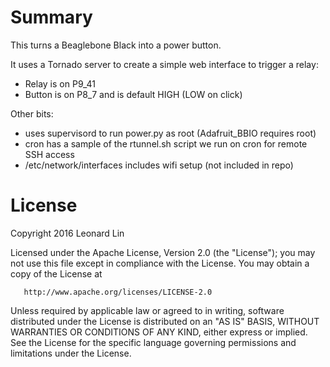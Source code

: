 # Summary
This turns a Beaglebone Black into a power button.

It uses a Tornado server to create a simple web interface to trigger a relay:
* Relay is on P9_41
* Button is on P8_7 and is default HIGH (LOW on click)

Other bits:
* uses supervisord to run power.py as root (Adafruit_BBIO requires root)
* cron has a sample of the rtunnel.sh script we run on cron for remote SSH access
* /etc/network/interfaces includes wifi setup (not included in repo)

# License
   Copyright 2016 Leonard Lin

   Licensed under the Apache License, Version 2.0 (the "License");
   you may not use this file except in compliance with the License.
   You may obtain a copy of the License at

       http://www.apache.org/licenses/LICENSE-2.0

   Unless required by applicable law or agreed to in writing, software
   distributed under the License is distributed on an "AS IS" BASIS,
   WITHOUT WARRANTIES OR CONDITIONS OF ANY KIND, either express or implied.
   See the License for the specific language governing permissions and
   limitations under the License.
